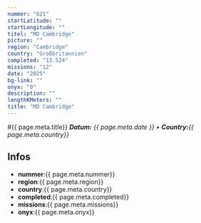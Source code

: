 ```yaml
---
nummer: "621"
startLatitude: ""
startLongitude: ""
titel: "MD Cambridge"
picture: ""
region: "Cambridge"
country: "Großbritannien"
completed: "13.524"
missions: "12"
date: "2025"
bg-link: ""
onyx: "0"
description: ""
lengthKMeters: ""
title: "MD Cambridge"
---
```


#{{ page.meta.title}}
_**Datum:** {{ page.meta.date }} • **Country:**{{ page.meta.country}}_

## Infos
- **nummer**:{{ page.meta.nummer}}
- **region**:{{ page.meta.region}}
- **country**:{{ page.meta.country}}
- **completed**:{{ page.meta.completed}}
- **missions**:{{ page.meta.missions}}
- **onyx**:{{ page.meta.onyx}}

